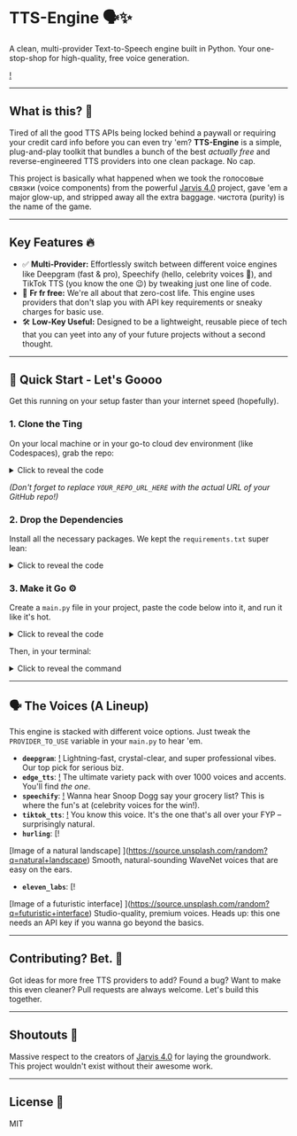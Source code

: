 # TTS-Engine 🗣️✨

A clean, multi-provider Text-to-Speech engine built in Python. Your one-stop-shop for high-quality, free voice generation.

[!](https://source.unsplash.com/random?q=sound+waves)

---
## What is this? 🤔

Tired of all the good TTS APIs being locked behind a paywall or requiring your credit card info before you can even try 'em? **TTS-Engine** is a simple, plug-and-play toolkit that bundles a bunch of the best *actually free* and reverse-engineered TTS providers into one clean package. No cap.

This project is basically what happened when we took the голосовые связки (voice components) from the powerful [Jarvis 4.0](https://github.com/SreejanPersonal/Jarvis-4.0) project, gave 'em a major glow-up, and stripped away all the extra baggage. чистота (purity) is the name of the game.

---
## Key Features 🔥

* ✅ **Multi-Provider:** Effortlessly switch between different voice engines like Deepgram (fast & pro), Speechify (hello, celebrity voices 👋), and TikTok TTS (you know the one 😉) by tweaking just one line of code.
* 💸 **Fr fr free:** We're all about that zero-cost life. This engine uses providers that don't slap you with API key requirements or sneaky charges for basic use.
* 🛠️ **Low-Key Useful:** Designed to be a lightweight, reusable piece of tech that you can yeet into any of your future projects without a second thought.

---
## 🚀 Quick Start - Let's Goooo

Get this running on your setup faster than your internet speed (hopefully).

### 1. Clone the Ting

On your local machine or in your go-to cloud dev environment (like Codespaces), grab the repo:

<details>
<summary>Click to reveal the code</summary>
<pre><code>git clone [YOUR_REPO_URL_HERE]
cd tts-engine
</code></pre>
</details>

*(Don't forget to replace `YOUR_REPO_URL_HERE` with the actual URL of your GitHub repo!)*

### 2\. Drop the Dependencies

Install all the necessary packages. We kept the `requirements.txt` super lean:

<details>
<summary>Click to reveal the code</summary>
<pre><code>pip install -r requirements.txt
</code></pre>
</details>

### 3\. Make it Go ⚙️

Create a `main.py` file in your project, paste the code below into it, and run it like it's hot.

<details>
<summary>Click to reveal the code</summary>
<pre><code class="language-python">
import sys
import os
import asyncio
import traceback

# This adds the project folder to Python's path so it can find the 'voice' module
sys.path.append(os.getcwd())

from voice.text_to_speech.manager import TTSManager

async def main():
    print("🔥 Running the Clean TTS Engine...")

    # --- CONFIGURATION ---

    # Step 1: See all your options in this list
    ALL_PROVIDERS = [
        "deepgram",    # Fast & Professional
        "edge_tts",    # Huge variety of voices
        "speechify",   # Celebrity voices (Snoop Dogg, etc.)
        "tiktok_tts",  # Viral, natural voice
        "hurling",     # Natural WaveNet voices
        "eleven_labs", # Premium voices (NEEDS AN API KEY)
    ]

    # Step 2: Pick one from the list above and put its name here
    PROVIDER_TO_USE = "deepgram"

    TEXT_TO_SPEAK = f"This is a test using the {PROVIDER_TO_USE} provider. Let's see how it sounds."
    OUTPUT_FOLDER = "output"
    # The filename will now include the provider's name
    OUTPUT_FILENAME = f"{PROVIDER_TO_USE}_output.mp3"

    # ---------------------

    try:
        os.makedirs(OUTPUT_FOLDER, exist_ok=True)
        output_path = os.path.join(OUTPUT_FOLDER, OUTPUT_FILENAME)

        tts_manager = TTSManager()
        active_provider = tts_manager.get_provider(PROVIDER_TO_USE)
        print(f"🎤 Using voice provider: {PROVIDER_TO_USE}")

        audio_path = active_provider.generate_speech(TEXT_TO_SPEAK, output_path=output_path)

        print(f"✅✅✅ SUCCESS! Audio saved to: {audio_path}")
        print(f"You should find the audio file in the '{OUTPUT_FOLDER}' folder.")

    except Exception as e:
        print(f"💀💀💀 An error occurred: {e}")
        traceback.print_exc()

if __name__ == "__main__":
    asyncio.run(main())
</code></pre>
</details>

Then, in your terminal:

<details>
<summary>Click to reveal the command</summary>
<pre><code>python main.py
</code></pre>
</details>

---
## 🗣️ The Voices (A Lineup)

This engine is stacked with different voice options. Just tweak the `PROVIDER_TO_USE` variable in your `main.py` to hear 'em.

* **`deepgram`**: [!](https://source.unsplash.com/random?q=fast) Lightning-fast, crystal-clear, and super professional vibes. Our top pick for serious biz.
* **`edge_tts`**: [!](https://source.unsplash.com/random?q=diverse+people) The ultimate variety pack with over 1000 voices and accents. You'll find *the one*.
* **`speechify`**: [!](https://source.unsplash.com/random?q=celebrity+microphone) Wanna hear Snoop Dogg say your grocery list? This is where the fun's at (celebrity voices for the win!).
* **`tiktok_tts`**: [!](https://logos-world.net/wp-content/uploads/2020/09/TikTok-Logo.png) You know this voice. It's the one that's all over your FYP – surprisingly natural.
* **`hurling`**: [!

[Image of a natural landscape]
](https://source.unsplash.com/random?q=natural+landscape) Smooth, natural-sounding WaveNet voices that are easy on the ears.
* **`eleven_labs`**: [!

[Image of a futuristic interface]
](https://source.unsplash.com/random?q=futuristic+interface) Studio-quality, premium voices. Heads up: this one needs an API key if you wanna go beyond the basics.

---
## Contributing? Bet. 🙌

Got ideas for more free TTS providers to add? Found a bug? Want to make this even cleaner? Pull requests are always welcome. Let's build this together.

---
## Shoutouts 📢

Massive respect to the creators of [Jarvis 4.0](https://github.com/SreejanPersonal/Jarvis-4.0) for laying the groundwork. This project wouldn't exist without their awesome work.

---
## License 📄

MIT

